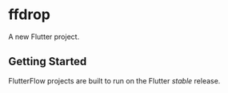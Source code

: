 # ffdrop

A new Flutter project.

## Getting Started

FlutterFlow projects are built to run on the Flutter _stable_ release.
